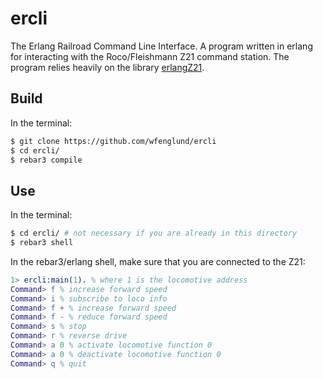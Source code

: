# ercli
The Erlang Railroad Command Line Interface. A program written in erlang for interacting with the Roco/Fleishmann Z21 command station. The program relies heavily on the library [erlangZ21](https://github.com/wfenglund/erlangZ21).

## Build
In the terminal:
```bash
$ git clone https://github.com/wfenglund/ercli
$ cd ercli/
$ rebar3 compile
```
## Use
In the terminal:
```bash
$ cd ercli/ # not necessary if you are already in this directory
$ rebar3 shell
```
In the rebar3/erlang shell, make sure that you are connected to the Z21:
```erlang
1> ercli:main(1). % where 1 is the locomotive address
Command> f % increase forward speed
Command> i % subscribe to loco info
Command> f + % increase forward speed
Command> f - % reduce forward speed
Command> s % stop
Command> r % reverse drive
Command> a 0 % activate locomotive function 0
Command> a 0 % deactivate locomotive function 0
Command> q % quit
```
